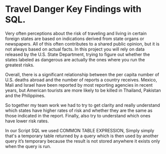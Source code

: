 # Travel Danger Key Findings with SQL.

Very often perceptions about the risk of traveling and living in certain foreign states are based on indications derived from state organs or newspapers. 
All of this often contributes to a shared public opinion, but it is not always based on actual facts. 
In this project you will rely on data released by the U.S. State Department, trying to figure out whether the states labeled as dangerous are actually the ones 
where you run the greatest risks. 

Overall, there is a significant relationship between the per capita number of U.S. deaths abroad and the number of reports a country receives. 
Mexico, Mali and Israel have been reported by most reporting agencies in recent years, but American tourists are more likely to be killed in Thailand, 
Pakistan and the Philippines.

So together my team work we had to try to get clarity and really understand which states have higher rates of risk and whether they are the same as those indicated
in the report. Finally, also try to understand which ones have lower risk rates. 

In our Script SQL we used COMMON TABLE EXPRESSION, Simply simply that's a temporary table returned by a query which is then used by another query it’s temporary because the result is not stored anywhere it exists only when the query is run.
